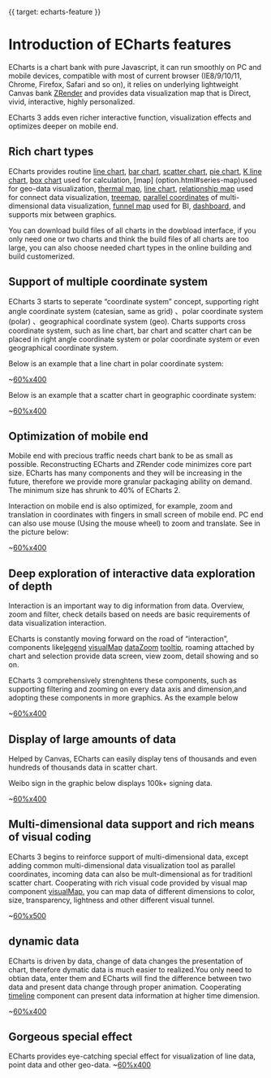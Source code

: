 {{ target: echarts-feature }}
# Introduction of ECharts features

ECharts is a chart bank with pure Javascript, it can run smoothly on PC and mobile devices, compatible with most of current browser (IE8/9/10/11, Chrome, Firefox, Safari and so on), it relies on underlying lightweight  Canvas bank [ZRender](https://github.com/ecomfe/zrender) and provides data visualization map that is Direct, vivid, interactive, highly personalized.

ECharts 3 adds even richer interactive function, visualization effects and optimizes deeper on mobile end.

## Rich chart types

ECharts provides routine [line chart](option.html#series-line), [bar chart](option.html#series-line), [scatter chart](option.html#series-scatter), [pie chart](~option.html#series-pie), [K line chart](option.html#series-candlestick), [box chart](option.html#series-boxplot) used for calculation, [map] (option.html#series-map)used for geo-data visualization, [thermal map](option.html#series-heatmap), [line chart](option.html#series-lines), [relationship map](option.html#series-graph) used for connect data visualization, [treemap](option.html#series-treemap), [parallel coordinates](option.html#series-parallel) of multi-dimensional data visualization, [funnel map](option.html#series-funnel) used for BI, [dashboard](option.html#series-gauge), and supports mix between graphics.

You can download build files of all charts in the dowbload interface, if you only need one or two charts and think the build files of all charts are too large, you can also choose needed chart types in the online building and build customerized. 

## Support of multiple coordinate system

ECharts 3 starts to seperate “coordinate system” concept, supporting right angle coordinate system (catesian, same as grid) 、polar coordinate system (polar) 、geographical coordinate system (geo). Charts supports cross coordinate system, such as line chart, bar chart and scatter chart can be placed in right angle coordinate system or polar  coordinate system or even geographical coordinate system.

Below is an example that a line chart in polar coordinate system: 

~[60%x400](${galleryViewPath}line-polar2&reset=1&edit=1)

Below is an example that a scatter chart in geographic coordinate system: 

~[60%x400](${galleryViewPath}scatter-map&reset=1&edit=1)


## Optimization of mobile end

Mobile end with precious traffic needs chart bank to be as small as possible. Reconstructing ECharts and ZRender code minimizes core part size. ECharts has many components and they will be increasing in the future, therefore we provide more granular packaging ability on demand. The minimum size has shrunk to 40% of ECharts 2.

Interaction on mobile end is also optimized, for example, zoom and translation in coordinates with fingers in small screen of mobile end. PC end can also use mouse  (Using the mouse wheel) to zoom and translate. See in the picture below:


~[60%x400](${galleryViewPath}area-simple&reset=1&edit=1)

## Deep exploration of interactive data exploration of depth

Interaction is an important way to dig information from data. Overview, zoom and filter, check details based on needs are basic requirements of data visualization interaction.

ECharts is constantly moving forward on the road of “interaction”, components like[legend](option.html#legend) [visualMap](option.html#visualMap) [dataZoom](option.html#dataZoom) [tooltip](option.html#tooltip), roaming attached by chart and selection provide data screen, view zoom, detail showing and so on.

ECharts 3 comprehensively strenghtens these components, such as supporting filtering and zooming on every data axis and dimension,and adopting these components in more graphics. As the example below

~[60%x400](${galleryViewPath}mix-zoom-on-value&reset=1&edit=1)

## Display of large amounts of data

Helped by Canvas, ECharts can easily display tens of thousands and even hundreds of thousands data in scatter chart.

Weibo sign in the graphic below displays 100k+ signing data.

~[60%x400](${galleryViewPath}scatter-weibo&reset=1&edit=1)

## Multi-dimensional data support and rich means of visual coding

ECharts 3 begins to reinforce support of multi-dimensional data, except adding common multi-dimensional data visualization tool as parallel coordinates, incoming data can also be mult-dimensional as for traditionl scatter chart. Cooperating with rich visual code provided by visual map component  [visualMap](option.html#visualMap), you can map data of different dimensions to color, size, transparency, lightness and other different visual tunnel.

~[60%x500](${galleryViewPath}scatter-aqi-color&reset=1&edit=1)

## dynamic data

ECharts is driven by data, change of data changes the presentation of chart, therefore dymatic data is much easier to realized.You only need to obtian data, enter them and  ECharts will find the difference between two data and present data change through proper animation. Cooperating [timeline](option.html#timeline) component can present data information at higher time dimension.

~[60%x400](${galleryViewPath}scatter-life-expectancy-timeline&reset=1&edit=1)

## Gorgeous special effect

ECharts provides eye-catching special effect for visualization of line data, point data and other geo-data.
~[60%x400](${galleryViewPath}geo-lines&reset=1&edit=1)